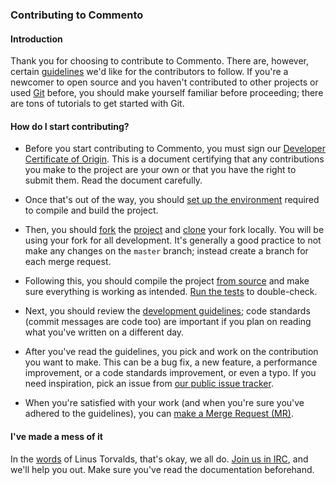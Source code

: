 ### Contributing to Commento

#### Introduction

Thank you for choosing to contribute to Commento. There are, however, certain [guidelines](development-guidelines.md) we'd like for the contributors to follow. If you're a newcomer to open source and you haven't contributed to other projects or used [Git](https://docs.gitlab.com/ee/gitlab-basics/command-line-commands.html) before, you should make yourself familiar before proceeding; there are tons of tutorials to get started with Git.

#### How do I start contributing?

 - Before you start contributing to Commento, you must sign our [Developer Certificate of Origin](https://dco.commento.io). This is a document certifying that any contributions you make to the project are your own or that you have the right to submit them. Read the document carefully.

 - Once that's out of the way, you should [set up the environment](development-environment.md) required to compile and build the project.

 - Then, you should [fork](https://docs.gitlab.com/ee/gitlab-basics/fork-project.html) the [project](https://gitlab.com/commento/commento) and [clone](https://docs.gitlab.com/ee/gitlab-basics/command-line-commands.html#clone-your-project) your fork locally. You will be using your fork for all development. It's generally a good practice to not make any changes on the `master` branch; instead create a branch for each merge request.

 - Following this, you should compile the project [from source](/installation/self-hosting/on-your-server/compiling-source.md) and make sure everything is working as intended. [Run the tests](running-tests.md) to double-check.

 - Next, you should review the [development guidelines](development-guidelines.md); code standards (commit messages are code too) are important if you plan on reading what you've written on a different day.

 - After you've read the guidelines, you pick and work on the contribution you want to make. This can be a bug fix, a new feature, a performance improvement, or a code standards improvement, or even a typo. If you need inspiration, pick an issue from [our public issue tracker](https://gitlab.com/commento/commento/issues).

 - When you're satisfied with your work (and when you're sure you've adhered to the guidelines), you can [make a Merge Request (MR)](https://docs.gitlab.com/ee/gitlab-basics/add-merge-request.html).

#### I've made a mess of it

In the [words](https://www.kernel.org/doc/html/v4.10/process/coding-style.html#you-ve-made-a-mess-of-it) of Linus Torvalds, that's okay, we all do. [Join us in IRC](https://irc.commento.io), and we'll help you out. Make sure you've read the documentation beforehand.
